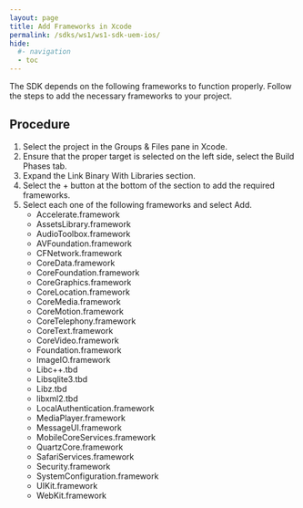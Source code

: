 ```yaml
---
layout: page
title: Add Frameworks in Xcode
permalink: /sdks/ws1/ws1-sdk-uem-ios/
hide:
  #- navigation
  - toc
---
```


The SDK depends on the following frameworks to function properly. Follow the steps to add the necessary frameworks to your project.

## Procedure
1. Select the project in the Groups & Files pane in Xcode.
2. Ensure that the proper target is selected on the left side, select the Build Phases tab.
3. Expand the Link Binary With Libraries section.
4. Select the + button at the bottom of the section to add the required frameworks.
5. Select each one of the following frameworks and select Add.
   * Accelerate.framework
   * AssetsLibrary.framework
   * AudioToolbox.framework
   * AVFoundation.framework
   * CFNetwork.framework
   * CoreData.framework
   * CoreFoundation.framework
   * CoreGraphics.framework
   * CoreLocation.framework
   * CoreMedia.framework
   * CoreMotion.framework
   * CoreTelephony.framework
   * CoreText.framework
   * CoreVideo.framework
   * Foundation.framework
   * ImageIO.framework
   * Libc++.tbd
   * Libsqlite3.tbd
   * Libz.tbd
   * libxml2.tbd
   * LocalAuthentication.framework
   * MediaPlayer.framework
   * MessageUI.framework
   * MobileCoreServices.framework
   * QuartzCore.framework
   * SafariServices.framework
   * Security.framework
   * SystemConfiguration.framework
   * UIKit.framework
   * WebKit.framework